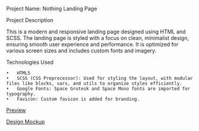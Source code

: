 Project Name: Nothing Landing Page

Project Description

This is a modern and responsive landing page designed using HTML and SCSS. The landing page is styled with a focus on clean, minimalist design, ensuring smooth user experience and performance. It is optimized for various screen sizes and includes custom fonts and imagery.

Technologies Used

	•	HTML5
	•	SCSS (CSS Preprocessor): Used for styling the layout, with modular files like blocks, vars, and utils to organize styles efficiently.
	•	Google Fonts: Space Grotesk and Space Mono fonts are imported for typography.
	•	Favicon: Custom favicon is added for branding.

[Preview](https://azazeka.github.io/nothing-landing/)

[Design Mockup](https://www.figma.com/design/DtkQmQ797hk0nI4KfMi2Uq/BOSE-New-Version?node-id=6802-139)



